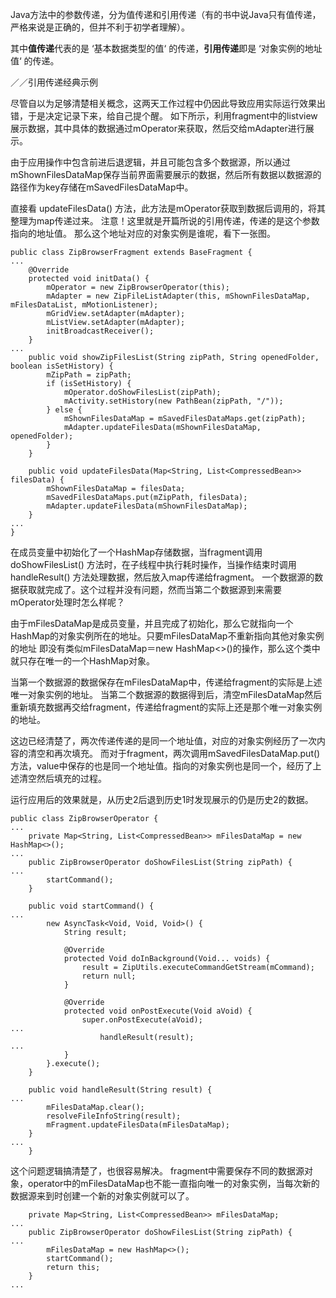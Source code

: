 Java方法中的参数传递，分为值传递和引用传递（有的书中说Java只有值传递，严格来说是正确的，但并不利于初学者理解）。

其中**值传递**代表的是 ‘基本数据类型的值‘ 的传递，**引用传递**即是 ‘对象实例的地址值‘ 的传递。

／／引用传递经典示例

尽管自以为足够清楚相关概念，这两天工作过程中仍因此导致应用实际运行效果出错，于是决定记录下来，给自己提个醒。
如下所示，利用fragment中的listview展示数据，其中具体的数据通过mOperator来获取，然后交给mAdapter进行展示。

由于应用操作中包含前进后退逻辑，并且可能包含多个数据源，所以通过mShownFilesDataMap保存当前界面需要展示的数据，然后所有数据以数据源的路径作为key存储在mSavedFilesDataMap中。

直接看 updateFilesData() 方法，此方法是mOperator获取到数据后调用的，将其整理为map传递过来。
注意！这里就是开篇所说的引用传递，传递的是这个参数指向的地址值。
那么这个地址对应的对象实例是谁呢，看下一张图。
```
public class ZipBrowserFragment extends BaseFragment {
...
    @Override
    protected void initData() {
        mOperator = new ZipBrowserOperator(this);
        mAdapter = new ZipFileListAdapter(this, mShownFilesDataMap, mFilesDataList, mMotionListener);
        mGridView.setAdapter(mAdapter);
        mListView.setAdapter(mAdapter);
        initBroadcastReceiver();
    }
...
    public void showZipFilesList(String zipPath, String openedFolder, boolean isSetHistory) {
        mZipPath = zipPath;
        if (isSetHistory) {
            mOperator.doShowFilesList(zipPath);
            mActivity.setHistory(new PathBean(zipPath, "/"));
        } else {
            mShownFilesDataMap = mSavedFilesDataMaps.get(zipPath);
            mAdapter.updateFilesData(mShownFilesDataMap, openedFolder);
        }
    }

    public void updateFilesData(Map<String, List<CompressedBean>> filesData) {
        mShownFilesDataMap = filesData;
        mSavedFilesDataMaps.put(mZipPath, filesData);
        mAdapter.updateFilesData(mShownFilesDataMap);
    }
...
}
```

在成员变量中初始化了一个HashMap存储数据，当fragment调用doShowFilesList() 方法时，在子线程中执行耗时操作，当操作结束时调用handleResult() 方法处理数据，然后放入map传递给fragment。
一个数据源的数据获取就完成了。这个过程并没有问题，然而当第二个数据源到来需要mOperator处理时怎么样呢？

由于mFilesDataMap是成员变量，并且完成了初始化，那么它就指向一个HashMap的对象实例所在的地址。只要mFilesDataMap不重新指向其他对象实例的地址 即没有类似mFilesDataMap＝new HashMap<>()的操作，那么这个类中就只存在唯一的一个HashMap对象。

当第一个数据源的数据保存在mFilesDataMap中，传递给fragment的实际是上述唯一对象实例的地址。
当第二个数据源的数据得到后，清空mFilesDataMap然后重新填充数据再交给fragment，传递给fragment的实际上还是那个唯一对象实例的地址。

这边已经清楚了，两次传递传递的是同一个地址值，对应的对象实例经历了一次内容的清空和再次填充。
而对于fragment，两次调用mSavedFilesDataMap.put() 方法，value中保存的也是同一个地址值。指向的对象实例也是同一个，经历了上述清空然后填充的过程。

运行应用后的效果就是，从历史2后退到历史1时发现展示的仍是历史2的数据。
```
public class ZipBrowserOperator {
...
    private Map<String, List<CompressedBean>> mFilesDataMap = new HashMap<>();
...
    public ZipBrowserOperator doShowFilesList(String zipPath) {
...
        startCommand();
    }

    public void startCommand() {
...
        new AsyncTask<Void, Void, Void>() {
            String result;

            @Override
            protected Void doInBackground(Void... voids) {
                result = ZipUtils.executeCommandGetStream(mCommand);
                return null;
            }

            @Override
            protected void onPostExecute(Void aVoid) {
                super.onPostExecute(aVoid);
...
                    handleResult(result);
...
            }
        }.execute();
    }

    public void handleResult(String result) {
...
        mFilesDataMap.clear();
        resolveFileInfoString(result);
        mFragment.updateFilesData(mFilesDataMap);
    }
...
    }
```

这个问题逻辑搞清楚了，也很容易解决。
fragment中需要保存不同的数据源对象，operator中的mFilesDataMap也不能一直指向唯一的对象实例，当每次新的数据源来到时创建一个新的对象实例就可以了。
```
    private Map<String, List<CompressedBean>> mFilesDataMap;
...
    public ZipBrowserOperator doShowFilesList(String zipPath) {
...
        mFilesDataMap = new HashMap<>();
        startCommand();
        return this;
    }
...
```
